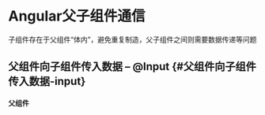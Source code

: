 # Angular父子组件通信

子组件存在于父组件“体内”，避免重复制造，父子组件之间则需要数据传递等问题



## 父组件向子组件传入数据 – @Input {#父组件向子组件传入数据-input}



#### 父组件




